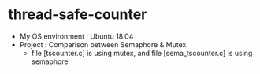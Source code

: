 # thread-safe-counter

- My OS environment : Ubuntu 18.04
- Project : Comparison between Semaphore & Mutex
  - file [tscounter.c] is using mutex, and file [sema_tscounter.c] is using semaphore
